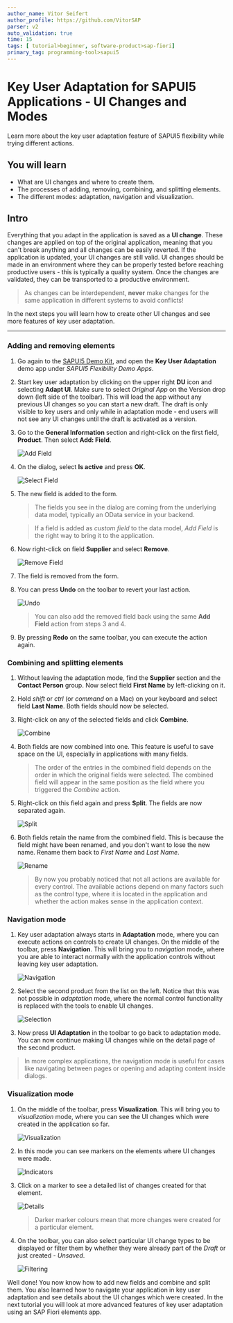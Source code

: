 ```yaml
---
author_name: Vitor Seifert
author_profile: https://github.com/VitorSAP
parser: v2
auto_validation: true
time: 15
tags: [ tutorial>beginner, software-product>sap-fiori]
primary_tag: programming-tool>sapui5
---
```


# Key User Adaptation for SAPUI5 Applications - UI Changes and Modes
<!-- description --> Learn more about the key user adaptation feature of SAPUI5 flexibility while trying different actions.

## You will learn
  - What are UI changes and where to create them.
  - The processes of adding, removing, combining, and splitting elements.
  - The different modes: adaptation, navigation and visualization.

## Intro
Everything that you adapt in the application is saved as a **UI change**. These changes are applied on top of the original application, meaning that you can't break anything and all changes can be easily reverted. If the application is updated, your UI changes are still valid. UI changes should be made in an environment where they can be properly tested before reaching productive users - this is typically a quality system. Once the changes are validated, they can be transported to a productive environment.

> As changes can be interdependent, **never** make changes for the same application in different systems to avoid conflicts!

In the next steps you will learn how to create other UI changes and see more features of key user adaptation.

---

### Adding and removing elements

1. Go again to the [SAPUI5 Demo Kit](https://ui5.sap.com/#/demoapps), and open the **Key User Adaptation** demo app under *SAPUI5 Flexibility Demo Apps*.

2. Start key user adaptation by clicking on the upper right **DU** icon and selecting **Adapt UI**. Make sure to select *Original App* on the Version drop down (left side of the toolbar). This will load the app without any previous UI changes so you can start a new draft. The draft is only visible to key users and only while in adaptation mode - end users will not see any UI changes until the draft is activated as a version.

3. Go to the **General Information** section and right-click on the first field, **Product**. Then select **Add: Field**.

    ![Add Field](step1-addfield.png)

4. On the dialog, select **Is active** and press **OK**.
   
    ![Select Field](step1-selectfield.png)

5. The new field is added to the form.
   
    >The fields you see in the dialog are coming from the underlying data model, typically an OData service in your backend.

    >If a field is added as *custom field* to the data model, *Add Field* is the right way to bring it to the application.

6. Now right-click on field **Supplier** and select **Remove**.

    ![Remove Field](step1-removefield.png)

7. The field is removed from the form.

8. You can press **Undo** on the toolbar to revert your last action.

    ![Undo](step1-undo.png)

    >You can also add the removed field back using the same **Add Field** action from steps 3 and 4.

9. By pressing **Redo** on the same toolbar, you can execute the action again.

### Combining and splitting elements

1. Without leaving the adaptation mode, find the **Supplier** section and the **Contact Person** group. Now select field **First Name** by left-clicking on it.

2. Hold *shift* or *ctrl* (or *command* on a Mac) on your keyboard and select field **Last Name**. Both fields should now be selected.

3. Right-click on any of the selected fields and click **Combine**.
   
    ![Combine](step2-combine.png)

4. Both fields are now combined into one. This feature is useful to save space on the UI, especially in applications with many fields.
    
    >The order of the entries in the combined field depends on the order in which the original fields were selected. The combined field will appear in the same position as the field where you triggered the *Combine* action.

5. Right-click on this field again and press **Split**. The fields are now separated again.

    ![Split](step2-split.png)

 6. Both fields retain the name from the combined field. This is because the field might have been renamed, and you don't want to lose the new name. Rename them back to *First Name* and *Last Name*.

    ![Rename](step2-afterrename.png)

    > By now you probably noticed that not all actions are available for every control. The available actions depend on many factors such as the control type, where it is located in the application and whether the action makes sense in the application context.

### Navigation mode

1. Key user adaptation always starts in **Adaptation** mode, where you can execute actions on controls to create UI changes. On the middle of the toolbar, press **Navigation**. This will bring you to *navigation* mode, where you are able to interact normally with the application controls without leaving key user adaptation.

    ![Navigation](step3-navigation.png)

2. Select the second product from the list on the left. Notice that this was not possible in *adaptation* mode, where the normal control functionality is replaced with the tools to enable UI changes.

    ![Selection](step3-secondproduct.png) 

3. Now press **UI Adaptation** in the toolbar to go back to adaptation mode. You can now continue making UI changes while on the detail page of the second product.
   
>In more complex applications, the navigation mode is useful for cases like navigating between pages or opening and adapting content inside dialogs.

### Visualization mode

1. On the middle of the toolbar, press **Visualization**. This will bring you to *visualization* mode, where you can see the UI changes which were created in the application so far.

    ![Visualization](step4-visualization.png)

2. In this mode you can see markers on the elements where UI changes were made.

    ![Indicators](step4-indicators.png) 

3. Click on a marker to see a detailed list of changes created for that element.

    ![Details](step4-indicatordetail.png)
    
    >Darker marker colours mean that more changes were created for a particular element.

4. On the toolbar, you can also select particular UI change types to be displayed or filter them by whether they were already part of the *Draft* or just created - *Unsaved*.
   
    ![Filtering](step4-filtering.png)

Well done! You now know how to add new fields and combine and split them. You also learned how to navigate your application in key user adaptation and see details about the UI changes which were created.
In the next tutorial you will look at more advanced features of key user adaptation using an SAP Fiori elements app.